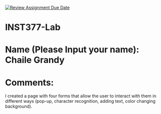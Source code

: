 [![Review Assignment Due Date](https://classroom.github.com/assets/deadline-readme-button-22041afd0340ce965d47ae6ef1cefeee28c7c493a6346c4f15d667ab976d596c.svg)](https://classroom.github.com/a/tQtgsl4A)
# INST377-Lab

# Name (Please Input your name): Chaile Grandy

# Comments: 

I created a page with four forms that allow the user to interact with them in different ways (pop-up, character recognition, adding text, color changing background).